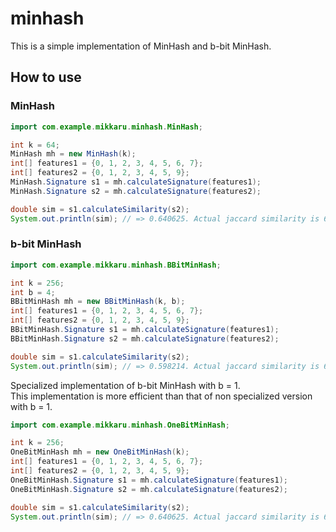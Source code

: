 # minhash

This is a simple implementation of MinHash and b-bit MinHash.

## How to use

### MinHash

```java
import com.example.mikkaru.minhash.MinHash;

int k = 64;
MinHash mh = new MinHash(k);
int[] features1 = {0, 1, 2, 3, 4, 5, 6, 7};
int[] features2 = {0, 1, 2, 3, 4, 5, 9};
MinHash.Signature s1 = mh.calculateSignature(features1);
MinHash.Signature s2 = mh.calculateSignature(features2);

double sim = s1.calculateSimilarity(s2);
System.out.println(sim); // => 0.640625. Actual jaccard similarity is 6/9 = 0.66666...
```

### b-bit MinHash

```java
import com.example.mikkaru.minhash.BBitMinHash;

int k = 256;
int b = 4;
BBitMinHash mh = new BBitMinHash(k, b);
int[] features1 = {0, 1, 2, 3, 4, 5, 6, 7};
int[] features2 = {0, 1, 2, 3, 4, 5, 9};
BBitMinHash.Signature s1 = mh.calculateSignature(features1);
BBitMinHash.Signature s2 = mh.calculateSignature(features2);

double sim = s1.calculateSimilarity(s2);
System.out.println(sim); // => 0.598214. Actual jaccard similarity is 6/9 = 0.66666...
```

Specialized implementation of b-bit MinHash with b = 1.  
This implementation is more efficient than that of non specialized version with b = 1.

```java
import com.example.mikkaru.minhash.OneBitMinHash;

int k = 256;
OneBitMinHash mh = new OneBitMinHash(k);
int[] features1 = {0, 1, 2, 3, 4, 5, 6, 7};
int[] features2 = {0, 1, 2, 3, 4, 5, 9};
OneBitMinHash.Signature s1 = mh.calculateSignature(features1);
OneBitMinHash.Signature s2 = mh.calculateSignature(features2);

double sim = s1.calculateSimilarity(s2);
System.out.println(sim); // => 0.640625. Actual jaccard similarity is 6/9 = 0.66666...
```

###
